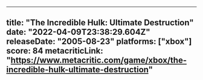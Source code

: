 
---
title: "The Incredible Hulk: Ultimate Destruction"
date: "2022-04-09T23:38:29.604Z"
releaseDate: "2005-08-23"
platforms: ["xbox"]
score: 84
metacriticLink: "https://www.metacritic.com/game/xbox/the-incredible-hulk-ultimate-destruction"
---
